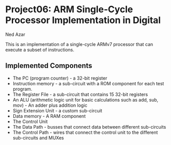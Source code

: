 # Project06: ARM Single-Cycle Processor Implementation in Digital
Ned Azar

This is an implementation of a single-cycle ARMv7 processor that can execute a
subset of instructions.

## Implemented Components
  - The PC (program counter) - a 32-bit register
  - Instruction memory - a sub-circuit with a ROM component for each test program.
  - The Register File - a sub-circuit that contains 15 32-bit registers
  - An ALU (arithmetic logic unit for basic calculations such as add, sub, mov) - An adder plus addition logic
  - Sign Extension Unit - a custom sub-circuit
  - Data memory - A RAM component
  - The Control Unit
  - The Data Path - busses that connect data between different sub-circuits
  - The Control Path - wires that connect the control unit to the different sub-circuits and MUXes
